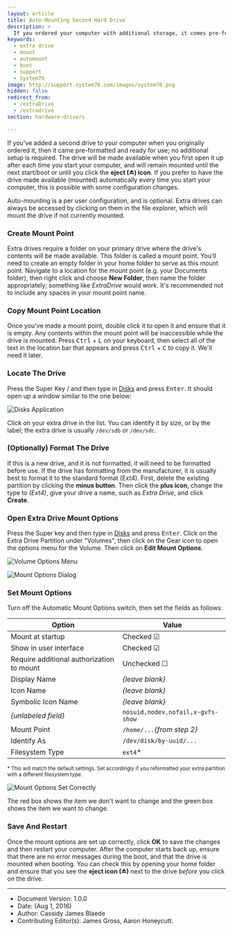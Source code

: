 ```yaml
---
layout: article
title: Auto-Mounting Second Hard Drive
description: >
  If you ordered your computer with additional storage, it comes pre-formatted and ready for use. For instructions on automatically mounting an additional hard drive, check out this extra drive documentation.
keywords:
  - extra drive
  - mount
  - automount
  - boot
  - support
  - System76
image: http://support.system76.com/images/system76.png
hidden: false
redirect_from:
  - /extraDrive
  - /extradrive
section: hardware-drivers

---
```


If you've added a second drive to your computer when you originally ordered it, then it came pre-formatted and ready for use; no additional setup is required. The drive will be made available when you first open it up after each time you start your computer, and will remain mounted until the next start/boot or until you click the **eject (⏏) icon**. If you prefer to have the drive made available (mounted) automatically every time you start your computer, this is possible with some configuration changes.  

Auto-mounting is a per user configuration, and is optional.  Extra drives can always be accessed by clicking on them in the file explorer, which will mount the drive if not currently mounted.  

### Create Mount Point

Extra drives require a folder on your primary drive where the drive's contents will be made available. This folder is called a mount point. You'll need to create an empty folder in your home folder to serve as this mount point. Navigate to a location for the mount point (e.g. your Documents folder), then right click and choose **New Folder**, then name the folder appropriately; something like *ExtraDrive* would work. It's recommended not to include any spaces in your mount point name.

### Copy Mount Point Location

Once you've made a mount point, double click it to open it and ensure that it is empty. Any contents within the mount point will be inaccessible while the drive is mounted. Press <kbd>Ctrl</kbd> + <kbd>L</kbd> on your keyboard, then select all of the text in the location bar that appears and press <kbd>Ctrl</kbd> + <kbd>C</kbd> to copy it. We'll need it later.

### Locate The Drive

Press the Super Key <kbd><span class="fl-ubuntu"></span></kbd>/<kbd><span class="fl-pop-key"></span></kbd> and then type in <u>Disks</u> and press <kbd>Enter</kbd>. It should open up a window similar to the one below:

![Disks Application](/images/extra-drive/Step1.png)

Click on your extra drive in the list. You can identify it by size, or by the label; the extra drive is usually `/dev/sdb` or `/dev/sdc`.

### (Optionally) Format The Drive

If this is a new drive, and it is not formatted, it will need to be formatted before use. If the drive has formatting from the manufacturer, it is usually best to format it to the standard format (Ext4). First, delete the existing partition by clicking the **minus button**. Then click the **plus icon**, change the type to *(Ext4)*, give your drive a name, such as *Extra Drive*, and click **Create**.

### Open Extra Drive Mount Options

Press the Super key <kbd><span class="fl-ubuntu"></span></kbd> and then type in <u>Disks</u> and press <kbd>Enter</kbd>. Click on the Extra Drive Partition under "Volumes", then click on the Gear icon <i class="fa fa-cog"></i> to open the options menu for the Volume. Then click on **Edit Mount Options**.

![Volume Options Menu](/images/extra-drive/Step2.png)

![Mount Options Dialog](/images/extra-drive/Step3.png)

### Set Mount Options

Turn off the Automatic Mount Options switch, then set the fields as follows:

Option                                     | Value
-------------------------------------------|------------------------------------------
Mount at startup                           | Checked ☑
Show in user interface                     | Checked ☑
Require additional authorization to mount  | Unchecked ☐
Display Name                               | *{leave blank}*
Icon Name                                  | *{leave blank}*
Symbolic Icon Name                         | *{leave blank}*
*{unlabeled field}*                        | `nosuid,nodev,nofail,x-gvfs-show`
Mount Point                                | `/home/...`*{from step 2}*
Identify As                                | `/dev/disk/by-uuid/...`
Filesystem Type                            | `ext4`*

<small>* This will match the default settings. Set accordingly if you reformatted your extra partition with a different filesystem type.</small>

![Mount Options Set Correctly](/images/extra-drive/Step4-updated.png)

The red box shows the item we don't want to change and the green box shows the item we want to change. 

### Save And Restart

Once the mount options are set up correctly, click **OK** to save the changes and then restart your computer. After the computer starts back up, ensure that there are no error messages during the boot, and that the drive is mounted when booting. You can check this by opening your home folder and ensure that you see the **eject icon (⏏)** next to the drive *before* you click on the drive.


---

- Document Version: 1.0.0
- Date: (Aug 1, 2016)
- Author: Cassidy James Blaede
- Contributing Editor(s): James Gross, Aaron Honeycutt.